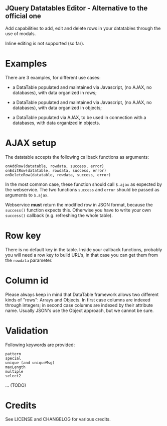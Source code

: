## JQuery Datatables Editor - Alternative to the official one

Add capabilities to add, edit and delete rows in your datatables through the use of modals.

Inline editing is not supported (so far).

# Examples

There are 3 examples, for different use cases:

* a DataTable populated and maintained via Javascript, (no AJAX, no databases), with data organized in rows;

* a DataTable populated and maintained via Javascript, (no AJAX, no databases), with data organized in objects;

* a DataTable populated via AJAX, to be used in connection with a databases, with data organized in objects.


# AJAX setup

The datatable accepts the following callback functions as arguments:

    onAddRow(datatable, rowdata, success, error)
    onEditRow(datatable, rowdata, success, error)
    onDeleteRow(datatable, rowdata, success, error)

In the most common case, these function should call `$.ajax` as expected by the webservice.
The two functions `success` and `error` should be passed as arguments to `$.ajax`.

Webservice **must** return the modified row in JSON format, because the `success()` function expects this.
Otherwise you have to write your own `success()` callback (e.g. refreshing the whole table). 

# Row key

There is no default key in the table.
Inside your callback functions, probably you will need a row key to build URL's, in that case you can get them from the `rowdata` parameter.

# Column id

Please always keep in mind that DataTable framework allows two different kinds of "rows": Arrays and Objects.
In first case columns are indexed through integers; in second case columns are indexed by their attribute name.
Usually JSON's use the Object approach, but we cannot be sure.

# Validation

Following keywords are provided:

    pattern
    special
    unique (and uniqueMsg)
    maxLength
    multiple
    select2
    
... (TODO)

# Credits
See LICENSE and CHANGELOG for various credits.

